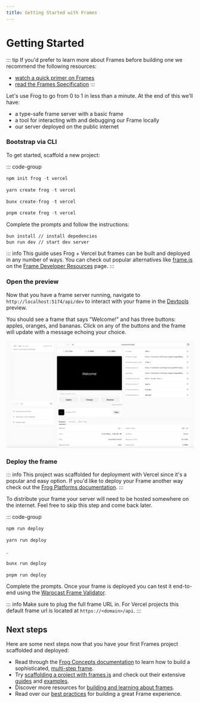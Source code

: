 ```yaml
---
title: Getting Started with Frames
---
```


# Getting Started

::: tip
If you'd prefer to learn more about Frames before building one we recommend the following resources:

- [watch a quick primer on Frames](https://youtu.be/rp9X8rAPzPM?si=PWm3vBFCTtaoE_Ua)
- [read the Frames Specification](./spec)
  :::

Let's use Frog to go from 0 to 1 in less than a minute. At the end of this we'll have:

- a type-safe frame server with a basic frame
- a tool for interacting with and debugging our Frame locally
- our server deployed on the public internet

### Bootstrap via CLI

To get started, scaffold a new project:

::: code-group

```ts [npm]
npm init frog -t vercel
```

```ts [yarn]
yarn create frog -t vercel
```

```ts [bun]
bunx create-frog -t vercel
```

```ts [pnpm]
pnpm create frog -t vercel
```

Complete the prompts and follow the instructions:

```
bun install // install depedencies
bun run dev // start dev server
```

::: info
This guide uses Frog + Vercel but frames can be built and deployed in any
number of ways. You can check out popular alternatives like [frame.js](https://framesjs.org/)
on the [Frame Developer Resources](./resources) page.
:::

### Open the preview

Now that you have a frame server running, navigate to
`http://localhost:5174/api/dev` to interact with your frame in the
[Devtools](https://frog.fm/concepts/devtools) preview.

You should see a frame that says "Welcome!" and has three buttons: apples,
oranges, and bananas. Click on any of the buttons and the frame will update
with a message echoing your choice.

![Frog Frame Preview](./frog_frame_preview.png)

### Deploy the frame

::: info
This project was scaffolded for deployment with Vercel since it's a popular and
easy option. If you'd like to deploy your Frame another way check out the [Frog
Platforms documentation](https://frog.fm/platforms/bun).
:::

To distribute your frame your server will need to be hosted somewhere on the
internet. Feel free to skip this step and come back later.

::: code-group

```ts [npm]
npm run deploy
```

```ts [yarn]
yarn run deploy
```

.

```ts [bun]
bunx run deploy
```

```ts [pnpm]
pnpm run deploy
```

Complete the prompts. Once your frame is deployed you can test it end-to-end
using the [Warpcast Frame Validator](https://warpcast.com/~/developers/frames).

::: info
Make sure to plug the full frame URL in. For Vercel projects this default frame
url is located at `https://<domain>/api`.
:::

## Next steps

Here are some next steps now that you have your first Frames project scaffolded
and deployed:

- Read through the [Frog Concepts
  documentation](https://frog.fm/concepts/overview) to learn how to build a
  sophisticated, [multi-step frame](https://frog.fm/concepts/routing).
- Try [scaffolding a project with
  frames.js](https://framesjs.org/guides/create-frame) and check out their
  extensive [guides](https://framesjs.org/guides/create-frame) and
  [examples](https://framesjs.org/examples/basic).
- Discover more resources for [building and learning about frames](./resources).
- Read over our [best practices](./best-practices) for building a great Frame experience.
